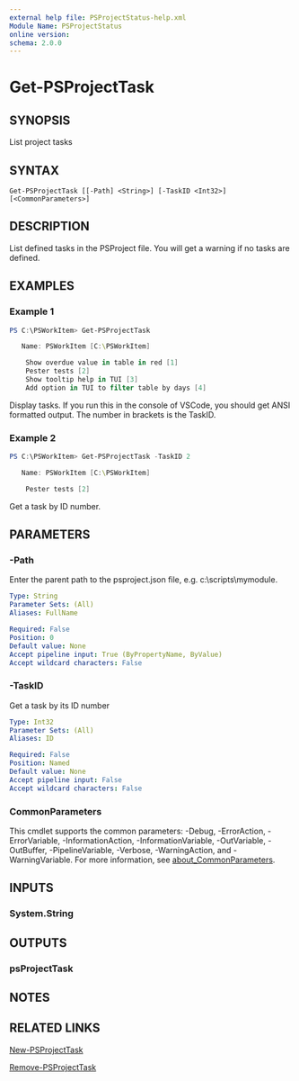 ```yaml
---
external help file: PSProjectStatus-help.xml
Module Name: PSProjectStatus
online version:
schema: 2.0.0
---
```


# Get-PSProjectTask

## SYNOPSIS

List project tasks

## SYNTAX

```
Get-PSProjectTask [[-Path] <String>] [-TaskID <Int32>] [<CommonParameters>]
```

## DESCRIPTION

List defined tasks in the PSProject file. You will get a warning if no tasks are defined.

## EXAMPLES

### Example 1

```powershell
PS C:\PSWorkItem> Get-PSProjectTask

   Name: PSWorkItem [C:\PSWorkItem]

    Show overdue value in table in red [1]
    Pester tests [2]
    Show tooltip help in TUI [3]
    Add option in TUI to filter table by days [4]
```

Display tasks. If you run this in the console of VSCode, you should get ANSI formatted output. The number in brackets is the TaskID.

### Example 2

```powershell
PS C:\PSWorkItem> Get-PSProjectTask -TaskID 2

   Name: PSWorkItem [C:\PSWorkItem]

    Pester tests [2]
```

Get a task by ID number.

## PARAMETERS

### -Path
Enter the parent path to the psproject.json file, e.g.
c:\scripts\mymodule.

```yaml
Type: String
Parameter Sets: (All)
Aliases: FullName

Required: False
Position: 0
Default value: None
Accept pipeline input: True (ByPropertyName, ByValue)
Accept wildcard characters: False
```

### -TaskID
Get a task by its ID number

```yaml
Type: Int32
Parameter Sets: (All)
Aliases: ID

Required: False
Position: Named
Default value: None
Accept pipeline input: False
Accept wildcard characters: False
```

### CommonParameters
This cmdlet supports the common parameters: -Debug, -ErrorAction, -ErrorVariable, -InformationAction, -InformationVariable, -OutVariable, -OutBuffer, -PipelineVariable, -Verbose, -WarningAction, and -WarningVariable. For more information, see [about_CommonParameters](http://go.microsoft.com/fwlink/?LinkID=113216).

## INPUTS

### System.String

## OUTPUTS

### psProjectTask

## NOTES

## RELATED LINKS

[New-PSProjectTask](New-PSProjectTask.md)

[Remove-PSProjectTask](Remove-PSProjectTask.md)
